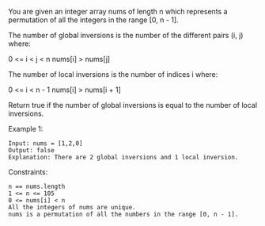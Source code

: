 You are given an integer array nums of length n which represents a permutation of all the integers in the range [0, n - 1].

The number of global inversions is the number of the different pairs (i, j) where:

0 <= i < j < n
nums[i] > nums[j]

The number of local inversions is the number of indices i where:

0 <= i < n - 1
nums[i] > nums[i + 1]

Return true if the number of global inversions is equal to the number of local inversions.

Example 1:
```
Input: nums = [1,2,0]
Output: false
Explanation: There are 2 global inversions and 1 local inversion.
```

Constraints:
```
n == nums.length
1 <= n <= 105
0 <= nums[i] < n
All the integers of nums are unique.
nums is a permutation of all the numbers in the range [0, n - 1].
```
